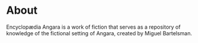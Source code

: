 # About
Encyclopædia Angara is a work of fiction that serves as a repository of knowledge of the fictional setting of Angara, created by Miguel Bartelsman.